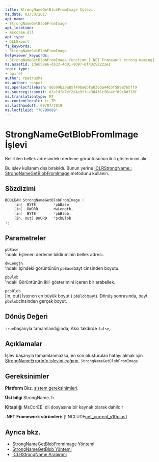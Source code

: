 ```yaml
---
title: StrongNameGetBlobFromImage İşlevi
ms.date: 03/30/2017
api_name:
- StrongNameGetBlobFromImage
api_location:
- mscoree.dll
api_type:
- DLLExport
f1_keywords:
- StrongNameGetBlobFromImage
helpviewer_keywords:
- StrongNameGetBlobFromImage function [.NET Framework strong naming]
ms.assetid: 1de658e6-da32-4d01-9097-6f43c92222e1
topic_type:
- apiref
author: rpetrusha
ms.author: ronpet
ms.openlocfilehash: 86b99b29a85f498a6bfa0363a446bf589876bff9
ms.sourcegitcommit: d2e1dfa7ef2d4e9ffae3d431cf6a4ffd9c8d378f
ms.translationtype: MT
ms.contentlocale: tr-TR
ms.lasthandoff: 09/07/2019
ms.locfileid: "70799089"
---
```

# <a name="strongnamegetblobfromimage-function"></a>StrongNameGetBlobFromImage İşlevi
Belirtilen bellek adresindeki derleme görüntüsünün ikili gösterimini alır.  
  
 Bu işlev kullanım dışı bırakıldı. Bunun yerine [ICLRStrongName:: StrongNameGetBlobFromImage](../hosting/iclrstrongname-strongnamegetblobfromimage-method.md) metodunu kullanın.  
  
## <a name="syntax"></a>Sözdizimi  
  
```cpp  
BOOLEAN StrongNameGetBlobFromImage (  
    [in]  BYTE        *pbBase,  
    [in]  DWORD       dwLength,  
    [in]  BYTE        *pbBlob,  
    [in, out] DWORD   *pcbBlob  
);  
```  
  
## <a name="parameters"></a>Parametreler  
 `pbBase`  
 'ndaki Eşlenen derleme bildiriminin bellek adresi.  
  
 `dwLength`  
 'ndaki İçindeki görüntünün `pbBase`bayt cinsinden boyutu.  
  
 `pbBlob`  
 'ndaki Görüntünün ikili gösterimini içeren bir arabellek.  
  
 `pcbBlob`  
 [in, out] İstenen en büyük boyut ( `pbBlob`bayt). Dönüş sonrasında, bayt `pbBlob`cinsinden gerçek boyut.  
  
## <a name="return-value"></a>Dönüş Değeri  
 `true`başarıyla tamamlandığında; Aksi takdirde `false`,.  
  
## <a name="remarks"></a>Açıklamalar  
 İşlev başarıyla tamamlanmazsa, en son oluşturulan hatayı almak için [StrongNameErrorInfo işlevini çağırın.](strongnameerrorinfo-function.md) `StrongNameGetBlobFromImage`  
  
## <a name="requirements"></a>Gereksinimler  
 **Platform** Bkz. [sistem gereksinimleri](../../get-started/system-requirements.md).  
  
 **Üst bilgi** StrongName. h  
  
 **Kitaplığı** MsCorEE. dll dosyasına bir kaynak olarak dahildir  
  
 **.NET Framework sürümleri:** [!INCLUDE[net_current_v10plus](../../../../includes/net-current-v10plus-md.md)]  
  
## <a name="see-also"></a>Ayrıca bkz.

- [StrongNameGetBlobFromImage Yöntemi](../hosting/iclrstrongname-strongnamegetblobfromimage-method.md)
- [StrongNameGetBlob Yöntemi](../hosting/iclrstrongname-strongnamegetblob-method.md)
- [ICLRStrongName Arabirimi](../hosting/iclrstrongname-interface.md)
